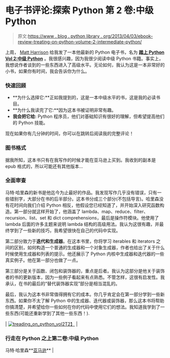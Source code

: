 # 电子书评论:探索 Python 第 2 卷:中级 Python

> 原文:[https://www . blog . python library . org/2013/04/03/ebook-review-treating-on-python-volume-2-intermediate-python/](https://www.blog.pythonlibrary.org/2013/04/03/ebook-review-treading-on-python-volume-2-intermediate-python/)

上周， [Matt Harrison](http://hairysun.com/) 给我发了一本他最新的 Python 电子书，名为 **[踏上 Python Vol 2:中级 Python](http://www.amazon.com/gp/product/B00BT95CWM/ref=as_li_ss_tl?ie=UTF8&camp=1789&creative=390957&creativeASIN=B00BT95CWM&linkCode=as2&tag=thmovsthpy-20)** 。我很感兴趣，因为我很少阅读中级 Python 书籍。事实上，我想说作者谈到的一些东西进入了高级水平。无论如何，我认为这是一本非常好的小书，如果你有时间，我会告诉你为什么。

### 快速回顾

*   **为什么选择它:**正如我提到的，这是一本中级水平的书，这是我的必读书目。
*   **为什么我读完了它:**因为这本书被证明非常有趣。
*   **我会把它给:** Python 程序员，他们对基础知识有很好的理解，但希望提高他们的 Python 技能。

现在如果你有几分钟的时间，你可以在跳转后阅读我的完整评论！

### 图书格式

据我所知，这本书只有在我写作的时候才能在亚马逊上买到。我收到的副本是 epub 格式的，所以可能还有其他版本...

### 全面审查

马特·哈里森的新书是他迄今为止最好的作品。我发现写作几乎没有错误，只有一些错别字，大部分在书的后半部分。这本书分成三个部分(不包括导言)。哈里森没有花时间向我们介绍 Python 相反，他假设您已经知道了，并开始深入研究函数构造。第一部分就这样开始了，他涵盖了 lambda、map、reduce、filter、recursion、list、set 和 dict comprehensions，最后是操作符模块。他使用了 lambda 后面的许多主题来说明 lambda 结构的高级用法。我认为这很有趣，并最终学到了一些新的技巧，我希望很快在自己的代码中实现。

第二部分致力于**迭代和生成器**。在这本书里，你将学习 iterables 和 iterators 之间的区别，如何构造一个普通的生成器和一个对象生成器，作者也给出了关于什么时候使用生成器和列表的提示。他还展示了 Python 内核中生成器和迭代器的一些真实例子。他在第一部分也做了一点。

第三部分是关于函数、闭包和装饰器的，重点是后者。我认为这部分是他关于装饰者的书的更新版本，因为一些例子看起来有点熟悉。不管怎样，这很有启发性。我承认，在书的最后的“替代装饰器实现”部分是相当混乱的。

最后，我认为这本书非常值得拥有它的成本。你几乎肯定会在第一部分学到一些新东西。如果你不太了解 Python 中的生成器、迭代器或装饰器，那么这本书将帮助你搞清楚，并希望给你一些如何在你的代码中使用它们的想法。我知道我学到了一些东西(可能还重新学到了其他一些东西！).

| [![treading_on_python_vol2](../Images/ee5c92431dd6a51a975ad7ad6654711e.png)T2】](https://www.blog.pythonlibrary.org/wp-content/uploads/2013/04/treading_on_python_vol2.png) | 

### 行走在 Python 之上第二卷:中级 Python

马特·哈里森**[亚马逊](http://www.amazon.com/gp/product/B00BT95CWM/ref=as_li_ss_tl?ie=UTF8&camp=1789&creative=390957&creativeASIN=B00BT95CWM&linkCode=as2&tag=thmovsthpy-20)** |